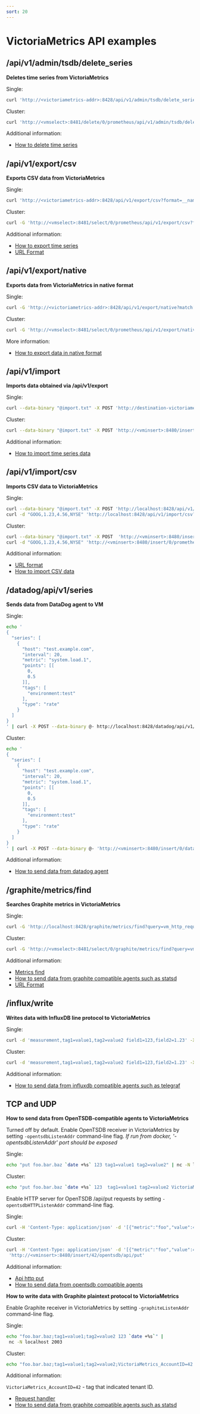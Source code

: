 ```yaml
---
sort: 20
---
```


# VictoriaMetrics API examples


## /api/v1/admin/tsdb/delete_series

**Deletes time series from VictoriaMetrics**
 
Single:
```bash
curl 'http://<victoriametrics-addr>:8428/api/v1/admin/tsdb/delete_series?match[]=vm_http_request_errors_total'
```

Cluster:
```bash
curl 'http://<vmselect>:8481/delete/0/prometheus/api/v1/admin/tsdb/delete_series?match[]=vm_http_request_errors_total'
```

Additional information:
* [How to delete time series](https://docs.victoriametrics.com/#how-to-delete-time-series)


## /api/v1/export/csv

**Exports CSV data from VictoriaMetrics**
 
Single:
```bash
curl 'http://<victoriametrics-addr>:8428/api/v1/export/csv?format=__name__,__value__,__timestamp__:unix_s&match=vm_http_request_errors_total' > filename.txt
```
 
Cluster:
```bash
curl -G 'http://<vmselect>:8481/select/0/prometheus/api/v1/export/csv?format=__name__,__value__,__timestamp__:unix_s&match=vm_http_request_errors_total' > filename.txt
```

Additional information: 
* [How to export time series](https://docs.victoriametrics.com/#how-to-export-csv-data)
* [URL Format](https://docs.victoriametrics.com/Cluster-VictoriaMetrics.html#url-format)


## /api/v1/export/native
  
**Exports data from VictoriaMetrics in native format**

Single:
```bash
curl -G 'http://<victoriametrics-addr>:8428/api/v1/export/native?match[]=vm_http_request_errors_total' > filename.txt
```

Cluster:
```bash
curl -G 'http://<vmselect>:8481/select/0/prometheus/api/v1/export/native?match=vm_http_request_errors_total' > filename.txt
```

More information:
* [How to export data in native format](https://docs.victoriametrics.com/#how-to-export-data-in-native-format)


## /api/v1/import

**Imports data obtained via /api/v1/export**

Single:
```bash
curl --data-binary "@import.txt" -X POST 'http://destination-victoriametrics:8428/api/v1/import'
```

Cluster:
```bash
curl --data-binary "@import.txt" -X POST 'http://<vminsert>:8480/insert/prometheus/api/v1/import'
```

Additional information:
* [How to import time series data](https://docs.victoriametrics.com/#how-to-import-time-series-data)


## /api/v1/import/csv 

**Imports CSV data to VictoriaMetrics**
 
Single:
```bash
curl --data-binary "@import.txt" -X POST 'http://localhost:8428/api/v1/import/prometheus'
curl -d "GOOG,1.23,4.56,NYSE" 'http://localhost:8428/api/v1/import/csv?format=2:metric:ask,3:metric:bid,1:label:ticker,4:label:market'
```

Cluster:
```bash
curl --data-binary "@import.txt" -X POST  'http://<vminsert>:8480/insert/0/prometheus/api/v1/import/csv'
curl -d "GOOG,1.23,4.56,NYSE" 'http://<vminsert>:8480/insert/0/prometheus/api/v1/import/csv?format=2:metric:ask,3:metric:bid,1:label:ticker,4:label:market'
```

Additional information: 
* [URL format](https://docs.victoriametrics.com/Cluster-VictoriaMetrics.html#url-format)
* [How to import CSV data](https://docs.victoriametrics.com/Single-server-VictoriaMetrics.html#how-to-import-csv-data)


## /datadog/api/v1/series

**Sends data from DataDog agent to VM**
 
Single:
```bash
echo '
{
  "series": [
    {
      "host": "test.example.com",
      "interval": 20,
      "metric": "system.load.1",
      "points": [[
        0,
        0.5
      ]],
      "tags": [
        "environment:test"
      ],
      "type": "rate"
    }
  ]
}
' | curl -X POST --data-binary @- http://localhost:8428/datadog/api/v1/series
```

Cluster:
```bash
echo '
{
  "series": [
    {
      "host": "test.example.com",
      "interval": 20,
      "metric": "system.load.1",
      "points": [[
        0,
        0.5
      ]],
      "tags": [
        "environment:test"
      ],
      "type": "rate"
    }
  ]
}
' | curl -X POST --data-binary @- 'http://<vminsert>:8480/insert/0/datadog/api/v1/series'
```

Additional information:
* [How to send data from datadog agent](https://docs.victoriametrics.com/#how-to-send-data-from-datadog-agent)


## /graphite/metrics/find

**Searches Graphite metrics in VictoriaMetrics**

Single:
```bash
curl -G 'http://localhost:8428/graphite/metrics/find?query=vm_http_request_errors_total'
```
 
Cluster:
```bash
curl -G 'http://<vmselect>:8481/select/0/graphite/metrics/find?query=vm_http_request_errors_total'
```
 
Additional information:
* [Metrics find](https://graphite-api.readthedocs.io/en/latest/api.html#metrics-find)
* [How to send data from graphite compatible agents such as statsd](https://docs.victoriametrics.com/Single-server-VictoriaMetrics.html#how-to-send-data-from-graphite-compatible-agents-such-as-statsd)
* [URL Format](https://docs.victoriametrics.com/Cluster-VictoriaMetrics.html#url-format)


## /influx/write

**Writes data with InfluxDB line protocol to VictoriaMetrics**

Single:
```bash
curl -d 'measurement,tag1=value1,tag2=value2 field1=123,field2=1.23' -X POST 'http://localhost:8428/write'
```
 
Cluster:
```bash
curl -d 'measurement,tag1=value1,tag2=value2 field1=123,field2=1.23' -X POST 'http://<vminsert>:8480/insert/0/influx/write'
```
 
Additional information:
* [How to send data from influxdb compatible agents such as telegraf](https://docs.victoriametrics.com/#how-to-send-data-from-influxdb-compatible-agents-such-as-telegraf)


## TCP and UDP

**How to send data from OpenTSDB-compatible agents to VictoriaMetrics**

Turned off by default. Enable OpenTSDB receiver in VictoriaMetrics by setting `-opentsdbListenAddr` command-line flag.
*If run from docker, '-opentsdbListenAddr' port should be exposed*

Single:
```bash
echo "put foo.bar.baz `date +%s` 123 tag1=value1 tag2=value2" | nc -N localhost 4242
```
 
Cluster:
```bash
echo "put foo.bar.baz `date +%s` 123  tag1=value1 tag2=value2 VictoriaMetrics_AccountID=0" | nc -N http://<vminsert> 4242
```
 
Enable HTTP server for OpenTSDB /api/put requests by setting `-opentsdbHTTPListenAddr` command-line flag.
 
Single:
```bash
curl -H 'Content-Type: application/json' -d '[{"metric":"foo","value":45.34},{"metric":"bar","value":43}]' http://localhost:4242/api/put
```
 
Cluster:
```bash
curl -H 'Content-Type: application/json' -d '[{"metric":"foo","value":45.34},{"metric":"bar","value":43}]'
 'http://<vminsert>:8480/insert/42/opentsdb/api/put'
```
 
Additional information:
* [Api http put](http://opentsdb.net/docs/build/html/api_http/put.html)
* [How to send data from opentsdb compatible agents](https://docs.victoriametrics.com/Single-server-VictoriaMetrics.html#how-to-send-data-from-opentsdb-compatible-agents)


**How to write data with Graphite plaintext protocol to VictoriaMetrics**

Enable Graphite receiver in VictoriaMetrics by setting `-graphiteListenAddr` command-line flag.
 
Single:
```bash
echo "foo.bar.baz;tag1=value1;tag2=value2 123 `date +%s`" |
 nc -N localhost 2003
```
 
Cluster:
```bash
echo "foo.bar.baz;tag1=value1;tag2=value2;VictoriaMetrics_AccountID=42 123 `date +%s`" | nc -N http://<vminsert> 2003
```

Additional information:

`VictoriaMetrics_AccountID=42` - tag that indicated tenant ID.
* [Request handler](https://github.com/VictoriaMetrics/VictoriaMetrics/blob/a3eafd2e7fc75776dfc19d3c68c85589454d9dce/app/vminsert/opentsdb/request_handler.go#L47)
* [How to send data from graphite compatible agents such as statsd](https://docs.victoriametrics.com/Single-server-VictoriaMetrics.html#how-to-send-data-from-graphite-compatible-agents-such-as-statsd)
